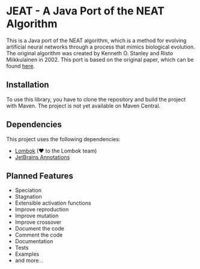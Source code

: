 # JEAT - A Java Port of the NEAT Algorithm

This is a Java port of the NEAT algorithm, which is a method for evolving artificial neural networks
through a process that mimics biological evolution. The original algorithm was created by Kenneth O.
Stanley and Risto Miikkulainen in 2002. This port is based on the original paper, which can be
found [here](http://nn.cs.utexas.edu/downloads/papers/stanley.ec02.pdf).

## Installation

To use this library, you have to clone the repository and build the project with Maven. The project
is not yet available on Maven Central.

## Dependencies

This project uses the following dependencies:

- [Lombok](https://projectlombok.org/) (&#x2665; to the Lombok team)
- [JetBrains Annotations](https://mvnrepository.com/artifact/org.jetbrains/annotations)

## Planned Features

- Speciation
- Stagnation
- Extensible activation functions
- Improve reproduction
- Improve mutation
- Improve crossover
- Document the code
- Comment the code
- Documentation
- Tests
- Examples
- and more...

